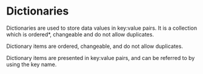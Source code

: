 # Dictionaries

Dictionaries are used to store data values in key:value pairs.
It is a collection which is ordered*, changeable and do not allow duplicates.

Dictionary items are ordered, changeable, and do not allow duplicates.

Dictionary items are presented in key:value pairs, and can be referred to by using the key name.
